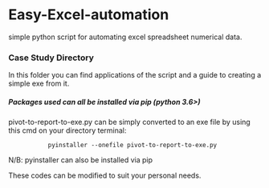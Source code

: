 # Easy-Excel-automation
simple python script for automating excel spreadsheet numerical data.

### Case Study Directory
In this folder you can find applications of the script and a guide to creating a simple exe from it.

##### Packages used can all be installed via pip (python 3.6>)
pivot-to-report-to-exe.py can be simply converted to an exe file by using this cmd on your directory terminal:
 
               pyinstaller --onefile pivot-to-report-to-exe.py


 N/B: pyinstaller can also be installed via pip 

These codes can be modified to suit your personal needs.

